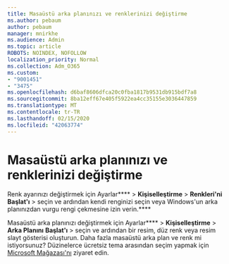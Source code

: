 ```yaml
---
title: Masaüstü arka planınızı ve renklerinizi değiştirme
ms.author: pebaum
author: pebaum
manager: mnirkhe
ms.audience: Admin
ms.topic: article
ROBOTS: NOINDEX, NOFOLLOW
localization_priority: Normal
ms.collection: Adm_O365
ms.custom:
- "9001451"
- "3475"
ms.openlocfilehash: d6baf8606dfca20c0fba1817b9531db915bdf7a8
ms.sourcegitcommit: 8ba12eff67e405f5922ea4cc35155e3036447859
ms.translationtype: MT
ms.contentlocale: tr-TR
ms.lasthandoff: 02/15/2020
ms.locfileid: "42063774"
---
```

# <a name="change-your-desktop-background-and-colors"></a>Masaüstü arka planınızı ve renklerinizi değiştirme

Renk ayarınızı değiştirmek için Ayarlar**** > **Kişiselleştirme** >  **Renkleri'ni Başlat'ı** > seçin ve ardından kendi renginizi seçin veya Windows'un arka planınızdan vurgu rengi çekmesine izin verin.****

Masaüstü arka planınızı değiştirmek için Ayarlar**** > **Kişiselleştirme** > **Arka Planını** **Başlat'ı** > seçin ve ardından bir resim, düz renk veya resim slayt gösterisi oluşturun. Daha fazla masaüstü arka plan ve renk mi istiyorsunuz? Düzinelerce ücretsiz tema arasından seçim yapmak için [Microsoft Mağazası'nı](https://www.microsoft.com/en-us/store/collections/windowsthemes) ziyaret edin.
